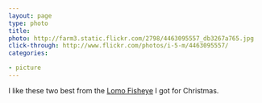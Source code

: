 ```yaml
---
layout: page
type: photo
title: 
photo: http://farm3.static.flickr.com/2798/4463095557_db3267a765.jpg
click-through: http://www.flickr.com/photos/i-5-m/4463095557/
categories: 

- picture
---
```

I like these two best from the [Lomo Fisheye](http://www.flickr.com/photos/i-5-m/sets/72157623697448540/) I got for Christmas. 
